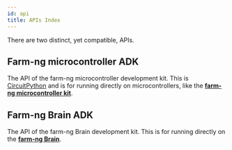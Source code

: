 ```yaml
---
id: api
title: APIs Index
---
```


There are two distinct, yet compatible, APIs.
<!-- One for running on microcontrollers, like the [farm-ng mcu kit](docs/../mcu_kit/README.mdx),
and one for running on the [farm-ng Brain](docs/../brain/README.md). -->


## Farm-ng microcontroller ADK

The API of the farm-ng microcontroller development kit.
This is [CircuitPython](https://circuitpython.org/) and is for running directly on microcontrollers,
like the [**farm-ng microcontroller kit**](docs/../mcu_kit/README.mdx).


## Farm-ng Brain ADK

The API of the farm-ng Brain development kit.
This is for running directly on the [**farm-ng Brain**](docs/../brain/README.md).
